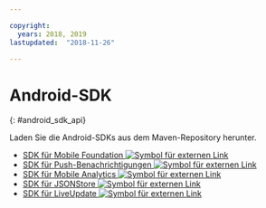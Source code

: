 ```yaml
---

copyright:
  years: 2018, 2019
lastupdated:  "2018-11-26"

---
```


#	Android-SDK
{: #android_sdk_api}

Laden Sie die Android-SDKs aus dem Maven-Repository herunter.

* [SDK für Mobile Foundation ![Symbol für externen Link](../../icons/launch-glyph.svg "Symbol für externen Link")](https://search.maven.org/search?q=a:ibmmobilefirstplatformfoundation)
* [SDK für Push-Benachrichtigungen ![Symbol für externen Link](../../icons/launch-glyph.svg "Symbol für externen Link")](https://search.maven.org/search?q=a:ibmmobilefirstplatformfoundationpush)
* [SDK für Mobile Analytics ![Symbol für externen Link](../../icons/launch-glyph.svg "Symbol für externen Link")](https://search.maven.org/search?q=a:ibmmobilefirstplatformfoundationanalytics)
* [SDK für JSONStore ![Symbol für externen Link](../../icons/launch-glyph.svg "Symbol für externen Link")](https://search.maven.org/search?q=a:ibmmobilefirstplatformfoundationjsonstore)
* [SDK für LiveUpdate ![Symbol für externen Link](../../icons/launch-glyph.svg "Symbol für externen Link")](https://search.maven.org/search?q=a:ibmmobilefirstplatformfoundationliveupdate)

